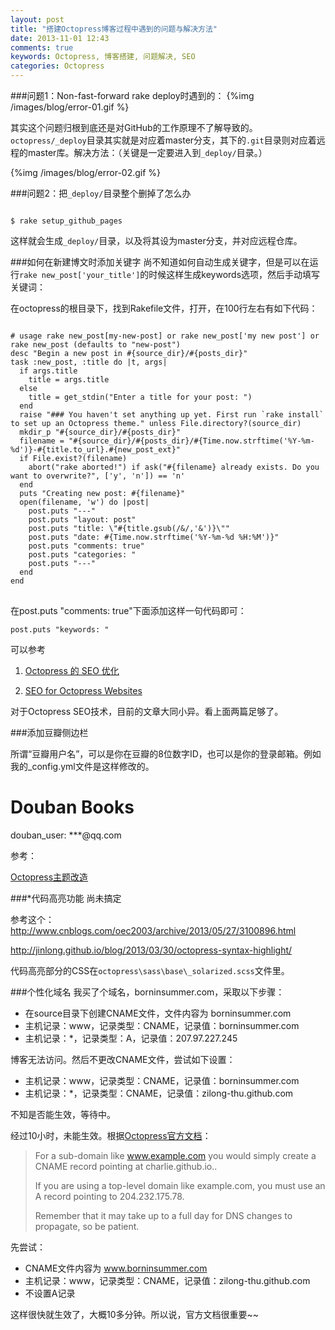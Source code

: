 ```yaml
---
layout: post
title: "搭建Octopress博客过程中遇到的问题与解决方法"
date: 2013-11-01 12:43
comments: true
keywords: Octopress, 博客搭建, 问题解决, SEO
categories: Octopress
---
```

###问题1：Non-fast-forward
rake deploy时遇到的：
{%img /images/blog/error-01.gif %}

其实这个问题归根到底还是对GitHub的工作原理不了解导致的。`octopress/_deploy`目录其实就是对应着master分支，其下的`.git`目录则对应着远程的master库。解决方法：（关键是一定要进入到`_deploy/`目录。）
<!-- more --> 

{%img /images/blog/error-02.gif %}

###问题2：把`_deploy/`目录整个删掉了怎么办
<pre><code>
$ rake setup_github_pages</code>
</pre>
这样就会生成`_deploy/`目录，以及将其设为master分支，并对应远程仓库。

###如何在新建博文时添加关键字
尚不知道如何自动生成关键字，但是可以在运行`rake new_post['your_title']`的时候这样生成keywords选项，然后手动填写关键词：

在octopress的根目录下，找到Rakefile文件，打开，在100行左右有如下代码：

<pre>
<code>
# usage rake new_post[my-new-post] or rake new_post['my new post'] or rake new_post (defaults to "new-post")
desc "Begin a new post in #{source_dir}/#{posts_dir}"
task :new_post, :title do |t, args|
  if args.title
    title = args.title
  else
    title = get_stdin("Enter a title for your post: ")
  end
  raise "### You haven't set anything up yet. First run `rake install` to set up an Octopress theme." unless File.directory?(source_dir)
  mkdir_p "#{source_dir}/#{posts_dir}"
  filename = "#{source_dir}/#{posts_dir}/#{Time.now.strftime('%Y-%m-%d')}-#{title.to_url}.#{new_post_ext}"
  if File.exist?(filename)
    abort("rake aborted!") if ask("#{filename} already exists. Do you want to overwrite?", ['y', 'n']) == 'n'
  end
  puts "Creating new post: #{filename}"
  open(filename, 'w') do |post|
    post.puts "---"
    post.puts "layout: post"
    post.puts "title: \"#{title.gsub(/&/,'&amp;')}\""
    post.puts "date: #{Time.now.strftime('%Y-%m-%d %H:%M')}"
    post.puts "comments: true"
    post.puts "categories: "
    post.puts "---"
  end
end
</code>
</pre>

在post.puts "comments: true"下面添加这样一句代码即可：
    
	post.puts "keywords: "

可以参考

1. [Octopress 的 SEO 优化](http://havee.me/internet/2013-01/octopress-seo.html)

2. [SEO for Octopress Websites](http://xit0.org/2013/05/seo-for-octopress-websites/)

对于Octopress SEO技术，目前的文章大同小异。看上面两篇足够了。

###添加豆瓣侧边栏

所谓“豆瓣用户名”，可以是你在豆瓣的8位数字ID，也可以是你的登录邮箱。例如我的_config.yml文件是这样修改的。

  # Douban Books
  douban_user: ***@qq.com

参考：

[Octopress主题改造](http://shanewfx.github.io/blog/2012/08/13/improve-blog-theme/)

###*代码高亮功能
尚未搞定

参考这个： http://www.cnblogs.com/oec2003/archive/2013/05/27/3100896.html

http://jinlong.github.io/blog/2013/03/30/octopress-syntax-highlight/

代码高亮部分的CSS在`octopress\sass\base\_solarized.scss`文件里。

###个性化域名
我买了个域名，borninsummer.com，采取以下步骤：

+ 在source目录下创建CNAME文件，文件内容为 borninsummer.com
+ 主机记录：www，记录类型：CNAME，记录值：borninsummer.com
+ 主机记录：*，记录类型：A，记录值：207.97.227.245

博客无法访问。然后不更改CNAME文件，尝试如下设置：

+ 主机记录：www，记录类型：CNAME，记录值：borninsummer.com
+ 主机记录：*，记录类型：CNAME，记录值：zilong-thu.github.com

不知是否能生效，等待中。

经过10小时，未能生效。根据<a href="http://octopress.org/docs/deploying/github/" target="_blank">Octopress官方文档</a>：

> For a sub-domain like www.example.com you would simply create a CNAME record pointing at charlie.github.io..
>
> If you are using a top-level domain like example.com, you must use an A record pointing to 204.232.175.78.
> 
> Remember that it may take up to a full day for DNS changes to propagate, so be patient.

先尝试：

+ CNAME文件内容为 www.borninsummer.com 
+ 主机记录：www，记录类型：CNAME，记录值：zilong-thu.github.com
+ 不设置A记录

这样很快就生效了，大概10多分钟。所以说，官方文档很重要~~